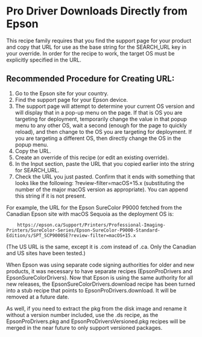 Pro Driver Downloads Directly from Epson
========================================

This recipe family requires that you find the support page for your product and copy that URL for use as the base string for the SEARCH_URL key in your override. In order for the recipe to work, the target OS must be explicitly specified in the URL.

Recommended Procedure for Creating URL:
---------------------------------------
1. Go to the Epson site for your country.
2. Find the support page for your Epson device.
3. The support page will attempt to determine your current OS version and will display that in a pop-up menu on the page. If that is OS you are targeting for deployment, temporarily change the value in that popup menu to any other OS, wait a second (enough for the page to quickly reload), and then change to the OS you are targeting for deployment. If you are targeting a different OS, then directly change the OS in the popup menu.
4. Copy the URL.
5. Create an override of this recipe (or edit an existing override).
6. In the Input section, paste the URL that you copied earlier into the string for SEARCH_URL.
7. Check the URL you just pasted. Confirm that it ends with something that looks like the following:
    ?review-filter=macOS+15.x
(substituting the number of the major macOS version as appropriate). You can append this string if it is not present.

For example, the URL for the Epson SureColor P9000 fetched from the Canadian Epson site with macOS Sequoia as the deployment OS is:
````
	https://epson.ca/Support/Printers/Professional-Imaging-Printers/SureColor-Series/Epson-SureColor-P9000-Standard-Edition/s/SPT_SCP9000SE?review-filter=macOS+15.x
````
(The US URL is the same, except it is .com instead of .ca. Only the Canadian and US sites have been tested.)

When Epson was using separate code signing authorities for older and new products, it was
necessary to have separate recipes (EpsonProDrivers and EpsonSureColorDrivers). Now that
Epson is using the same authority for all new releases, the EpsonSureColorDrivers.download recipe has been turned into a stub recipe that points to EpsonProDrivers.download. It will be removed at a future date.

As well, if you need to extract the pkg from the disk image and rename it without a version number included, use the .ds recipe, as the EpsonProDrivers.pkg and EpsonProDriversVersioned.pkg recipes will be merged in the near future to only support versioned packages.
